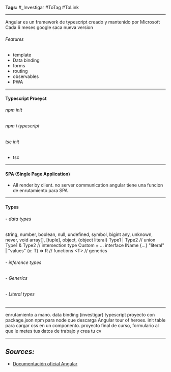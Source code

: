 **Tags:** #_Investigar 
#ToTag #ToLink 
- - -
Angular es un framework de typescript creado y mantenido por Microsoft
Cada 6 meses google saca nueva version
###### Features
- template
- Data binding
- forms
- routing
- observables
- PWA

- - - 
#### Typescript Proeyct
###### npm init
###### npm i typescript

###### tsc init
- tsc
- - - 
#### SPA (Single Page Application)
- All render by client. no server communication
angular tiene una funcion de enrutamiento para SPA
- - - 
#### Types
 ###### - data types
string, number, boolean, null, undefined, symbol, bigint
any, unknown, never, void
array[], [tuple], object, {object literal}
Type1 | Type2  // union
Type1 & Type2  // intersection
type Custom = ...
interface IName {...}
"literal" | "values"
(x: T) => R // functions
\<T>  // generics	

###### - inference types
###### -  Generics
###### -  Literal types
- - - 

enrutamiento a mano.
data binding (investigar)
typescript
proyecto con package.json
npm para node que descarga Angular
tour of heroes.
init table para cargar css en un componento.
proyecto final de curso, formulario al que le metes tus datos de trabajo y crea tu cv

- - - 
## ***Sources:***
- [Documentación oficial Angular](https://v17.angular.io/docs)
